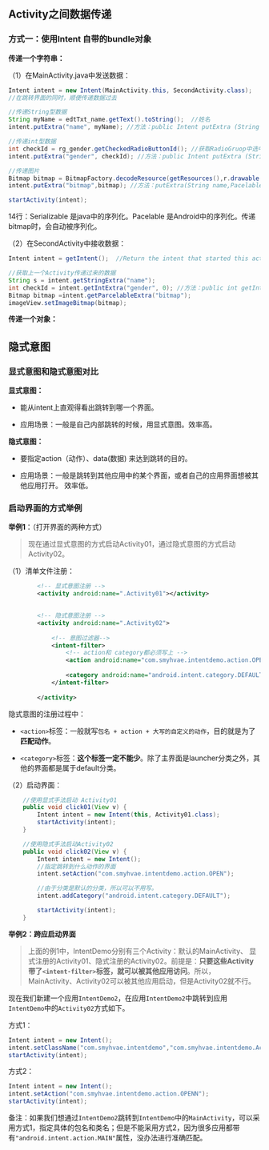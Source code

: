 

## Activity之间数据传递

### 方式一：使用Intent 自带的bundle对象

**传递一个字符串：**

（1）在MainActivity.java中发送数据：

```java
Intent intent = new Intent(MainActivity.this, SecondActivity.class);
//在跳转界面的同时，顺便传递数据过去

//传递String型数据
String myName = edtTxt_name.getText().toString();  //姓名
intent.putExtra("name", myName); //方法：public Intent putExtra (String name, String value)

//传递int型数据
int checkId = rg_gender.getCheckedRadioButtonId(); //获取RadioGruop中选中的性别控件id
intent.putExtra("gender", checkId); //方法：public Intent putExtra (String name, int value)

//传递图片
Bitmap bitmap = BitmapFactory.decodeResource(getResources(),r.drawable.logo);
intent.putExtra("bitmap",bitmap); //方法：putExtra(String name,Pacelable value);

startActivity(intent);	
```

14行：Serializable 是java中的序列化。Pacelable 是Android中的序列化。传递bitmap时，会自动被序列化。


（2）在SecondActivity中接收数据：

```java
Intent intent = getIntent();  //Return the intent that started this activity

//获取上一个Activity传递过来的数据
String s = intent.getStringExtra("name");  
int checkId = intent.getIntExtra("gender", 0); //方法：public int getIntExtra (String name, int defaultValue)		
Bitmap bitmap =intent.getParcelableExtra("bitmap");
imageView.setImageBitmap(bitmap);

```


**传递一个对象：**


## 隐式意图

### 显式意图和隐式意图对比

**显式意图：**

- 能从intent上直观得看出跳转到哪一个界面。

- 应用场景：一般是自己内部跳转的时候，用显式意图。效率高。


**隐式意图：**

- 要指定action（动作）、data(数据) 来达到跳转的目的。

- 应用场景：一般是跳转到其他应用中的某个界面，或者自己的应用界面想被其他应用打开。 效率低。


### 启动界面的方式举例


**举例1**：（打开界面的两种方式）

> 现在通过显式意图的方式启动Activity01，通过隐式意图的方式启动Activity02。

（1）清单文件注册：


```xml
        <!-- 显式意图注册 -->
        <activity android:name=".Activity01"></activity>

        
        <!-- 隐式意图注册 -->
        <activity android:name=".Activity02">
            
            <!-- 意图过滤器-->
            <intent-filter>
                <!-- action和 category都必须写上 -->
                <action android:name="com.smyhvae.intentdemo.action.OPEN"/>              
                
                <category android:name="android.intent.category.DEFAULT"/>
            </intent-filter>
            
        </activity>
```


隐式意图的注册过程中：

- `<action>`标签：一般就写`包名 + action + 大写的自定义的动作`，目的就是为了**匹配动作**。

- `<category>`标签：**这个标签一定不能少**。除了主界面是launcher分类之外，其他的界面都是属于default分类。


（2）启动界面：

```java
    //使用显式手法启动 Activity01
    public void click01(View v) {
        Intent intent = new Intent(this, Activity01.class);
        startActivity(intent);
    }

    //使用隐式手法启动Activity02
    public void click02(View v) {
        Intent intent = new Intent();
        //指定跳转到什么动作的界面
        intent.setAction("com.smyhvae.intentdemo.action.OPEN");

        //由于分类是默认的分类，所以可以不用写。
        intent.addCategory("android.intent.category.DEFAULT");

        startActivity(intent);
    }

```


**举例2：跨应启动界面**

> 上面的例1中，IntentDemo分别有三个Activity：默认的MainActivity、 显式注册的Activity01、隐式注册的Activity02。前提是：**只要这些Activity带了`<intent-filter>`标签，就可以被其他应用访问**。所以，MainActivity、Activity02可以被其他应用启动，但是Activity02就不行。

现在我们新建一个应用`IntentDemo2`，在应用`IntentDemo2`中跳转到应用`IntentDemo`中的`Activity02`方式如下。

方式1：

```java
Intent intent = new Intent();
intent.setClassName("com.smyhvae.intentdemo","com.smyhvae.intentdemo.Activity02");
startActivity(intent);
```

方式2：

```java
Intent intent = new Intent();
intent.setAction("com.smyhvae.intentdemo.action.OPENN");
startActivity(intent);
```

备注：如果我们想通过`IntentDemo2`跳转到`IntentDemo`中的`MainActivity`，可以采用方式1，指定具体的包名和类名；但是不能采用方式2，因为很多应用都带有`"android.intent.action.MAIN"`属性，没办法进行准确匹配。










